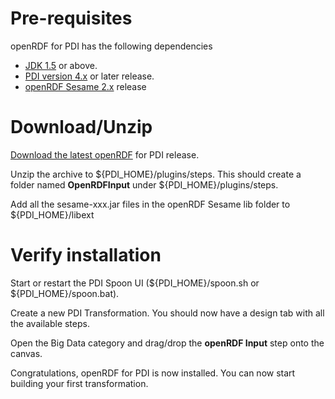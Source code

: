 # Pre-requisites #

openRDF for PDI has the following dependencies
  * [JDK 1.5](http://www.oracle.com/technetwork/java/javase/downloads/index.html) or above.
  * [PDI version 4.x](http://sourceforge.net/projects/pentaho/files/Data%20Integration/) or later release.
  * [openRDF Sesame 2.x](http://www.openrdf.org/download.jsp) release

# Download/Unzip #

[Download the latest openRDF](https://code.google.com/p/kettle-openrdf-plugin/downloads/list) for PDI release.

Unzip the archive to ${PDI\_HOME}/plugins/steps. This should create a folder named **OpenRDFInput** under ${PDI\_HOME}/plugins/steps.

Add all the sesame-xxx.jar files in the openRDF Sesame lib folder to ${PDI\_HOME}/libext

# Verify installation #

Start or restart the PDI Spoon UI (${PDI\_HOME}/spoon.sh or ${PDI\_HOME}/spoon.bat).

Create a new PDI Transformation. You should now have a design tab with all the available steps.

Open the Big Data category and drag/drop the **openRDF Input** step onto the canvas.

Congratulations, openRDF for PDI is now installed. You can now start building your first transformation.